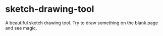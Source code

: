 # sketch-drawing-tool
A beautiful sketch drawing tool. Try to draw something on the blank page and see magic.
